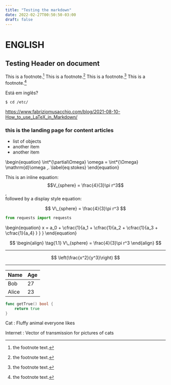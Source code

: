 ```yaml
---
title: "Testing the markdown"
date: 2022-02-27T00:50:50-03:00
draft: false
---
```


# ENGLISH

## Testing Header on document

This is a footnote.[^1]
This is a footnote.[^2]
This is a footnote.[^3]
This is a footnote.[^4]

[^1]: the footnote text.
[^2]: the footnote text.
[^3]: the footnote text.
[^4]: the footnote text.

Está em inglês?

```shellscript
$ cd /etc/
```

https://www.fabriziomusacchio.com/blog/2021-08-10-How_to_use_LaTeX_in_Markdown/

### this is the landing page for content articles

-   list of objects
-   another item
-   another item

\begin{equation}
\int*{\partial\Omega} \omega = \int*{\Omega} \mathrm{d}\omega \,.
\label{eq:stokes}
\end{equation}

This is an inline equation: $$V_{sphere} = \frac{4}{3}\pi r^3$$,<br>
followed by a display style equation:

$$ V\_{sphere} = \frac{4}{3}\pi r^3 $$

```python
from requests import requests
```

\begin{equation}
x = a_0 + \cfrac{1}{a_1 + \cfrac{1}{a_2 + \cfrac{1}{a_3 + \cfrac{1}{a_4} } } }
\end{equation}

$$
\begin{align}
\tag{1.1}
V\_{sphere} = \frac{4}{3}\pi r^3
\end{align}
$$

---

$$
\left(\frac{x^2}{y^3}\right)
$$

---

| Name  | Age |
| ----- | --- |
| Bob   | 27  |
| Alice | 23  |

```go
func getTrue() bool {
    return true
}
```

Cat
: Fluffy animal everyone likes

Internet
: Vector of transmission for pictures of cats

$$
$$
